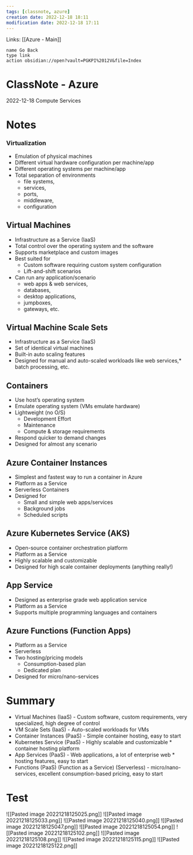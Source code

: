 ```yaml
---
tags: [classnote, azure]
creation date: 2022-12-18 18:11
modification date: 2022-12-18 17:11
---
```


Links: [[Azure - Main]]
```button
name Go Back
type link
action obsidian://open?vault=PGKPI%2012V&file=Index
```
# ClassNote - Azure
2022-12-18
Compute Services
# Notes
### Virtualization

-   Emulation of physical machines
-   Different virtual hardware configuration per machine/app
-   Different operating systems per machine/app
-   Total separation of environments
    -   file systems,
    -   services,
    -   ports,
    -   middleware,
    -   configuration

## Virtual Machines

-   Infrastructure as a Service (IaaS)
-   Total control over the operating system and the software
-   Supports marketplace and custom images
-   Best suited for
    -   Custom software requiring custom system configuration
    -   Lift-and-shift scenarios
-   Can run any application/scenario
    -   web apps & web services,
    -   databases,
    -   desktop applications,
    -   jumpboxes,
    -   gateways, etc.

## Virtual Machine Scale Sets

-   Infrastructure as a Service (IaaS)
-   Set of identical virtual machines
-   Built-in auto scaling features
-   Designed for manual and auto-scaled workloads like web services,* batch processing, etc.

## Containers

-   Use host’s operating system
-   Emulate operating system (VMs emulate hardware)
-   Lightweight (no O/S)
    -   Development Effort
    -   Maintenance
    -   Compute & storage requirements
-   Respond quicker to demand changes
-   Designed for almost any scenario

## Azure Container Instances

-   Simplest and fastest way to run a container in Azure
-   Platform as a Service
-   Serverless Containers
-   Designed for
    -   Small and simple web apps/services
    -   Background jobs
    -   Scheduled scripts

## Azure Kubernetes Service (AKS)

-   Open-source container orchestration platform
-   Platform as a Service
-   Highly scalable and customizable
-   Designed for high scale container deployments (anything really!)

## App Service

-   Designed as enterprise grade web application service
-   Platform as a Service
-   Supports multiple programming languages and containers

## Azure Functions (Function Apps)

-   Platform as a Service
-   Serverless
-   Two hosting/pricing models
    -   Consumption-based plan
    -   Dedicated plan
-   Designed for micro/nano-services

# Summary

-   Virtual Machines (IaaS) - Custom software, custom requirements, very specialized, high degree of control
-   VM Scale Sets (IaaS) - Auto-scaled workloads for VMs
-   Container Instances (PaaS) - Simple container hosting, easy to start
-   Kubernetes Service (PaaS) - Highly scalable and customizable * container hosting platform
-   App Services (PaaS) - Web applications, a lot of enterprise web * hosting features, easy to start
-   Functions (PaaS) (Function as a Service) (Serverless) - micro/nano-services, excellent consumption-based pricing, easy to start

# Test
![[Pasted image 20221218125025.png]]
![[Pasted image 20221218125033.png]]
![[Pasted image 20221218125040.png]]
![[Pasted image 20221218125047.png]]
![[Pasted image 20221218125054.png]]
![[Pasted image 20221218125102.png]]
![[Pasted image 20221218125108.png]]
![[Pasted image 20221218125115.png]]
![[Pasted image 20221218125122.png]]
